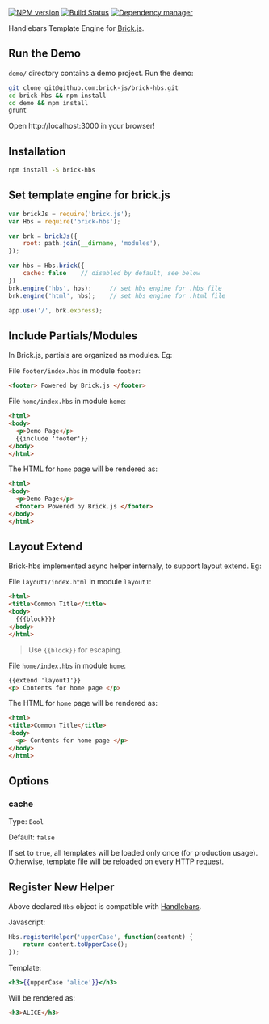[![NPM version](https://img.shields.io/npm/v/brick-hbs.svg?style=flat)](https://www.npmjs.org/package/brick-hbs)
[![Build Status](https://travis-ci.org/brick-js/brick-hbs.svg?branch=master)](https://travis-ci.org/brick-js/brick-hbs)
[![Dependency manager](https://david-dm.org/brick-js/brick-hbs.png)](https://david-dm.org/brick-js/brick-hbs)

Handlebars Template Engine for [Brick.js][brk].

## Run the Demo

`demo/` directory contains a demo project. Run the demo:

```bash
git clone git@github.com:brick-js/brick-hbs.git
cd brick-hbs && npm install
cd demo && npm install
grunt
```

Open http://localhost:3000 in your browser!

## Installation

```bash
npm install -S brick-hbs
```

## Set template engine for brick.js

```javascript
var brickJs = require('brick.js');
var Hbs = require('brick-hbs');

var brk = brickJs({
    root: path.join(__dirname, 'modules'),
});

var hbs = Hbs.brick({
    cache: false    // disabled by default, see below
})
brk.engine('hbs', hbs);     // set hbs engine for .hbs file
brk.engine('html', hbs);    // set hbs engine for .html file

app.use('/', brk.express);
```

## Include Partials/Modules

In Brick.js, partials are organized as modules. Eg:

File `footer/index.hbs` in module `footer`:

```html
<footer> Powered by Brick.js </footer>
```

File `home/index.hbs` in module `home`:

```html
<html>
<body>
  <p>Demo Page</p>
  {{include 'footer'}}
</body>
</html>
```

The HTML for `home` page will be rendered as:

```html
<html>
<body>
  <p>Demo Page</p>
  <footer> Powered by Brick.js </footer>
</body>
</html>
```

## Layout Extend 

Brick-hbs implemented async helper internaly, to support layout extend. Eg: 

File `layout1/index.html` in module `layout1`:

```html
<html>
<title>Common Title</title>
<body>
  {{{block}}}
</body>
</html>
```

> Use `{{block}}` for escaping.

File `home/index.hbs` in module `home`:

```html
{{extend 'layout1'}}
<p> Contents for home page </p>
```

The HTML for `home` page will be rendered as:

```html
<html>
<title>Common Title</title>
<body>
  <p> Contents for home page </p>
</body>
</html>
```

## Options

### cache

Type: `Bool`

Default: `false`

If set to `true`, all templates will be loaded only once (for production usage). Otherwise, template file will be reloaded on every HTTP request.

## Register New Helper

Above declared `Hbs` object is compatible with [Handlebars][Handlebars].

Javascript:

```javascript
Hbs.registerHelper('upperCase', function(content) {
    return content.toUpperCase();
});
```

Template:

```handlebars
<h3>{{upperCase 'alice'}}</h3>
```

Will be rendered as:
 
```html
<h3>ALICE</h3>
```

[brk]: https://github.com/brick-js/brick-hbs
[Handlebars]: http://handlebarsjs.com/
